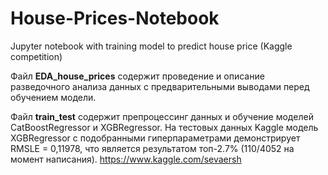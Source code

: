 # House-Prices-Notebook
Jupyter notebook with training model to predict house price
(Kaggle competition)

Файл __EDA_house_prices__ содержит проведение и описание разведочного анализа данных с предварительными выводами перед обучением модели.

Файл __train_test__ содержит препроцессинг данных и обучение моделей CatBoostRegressor и XGBRegressor.
На тестовых данных Kaggle модель XGBRegressor с подобранными гиперпараметрами демонстрирует RMSLE = 0,11978, что является результатом топ-2.7% (110/4052 на момент написания).
https://www.kaggle.com/sevaersh
